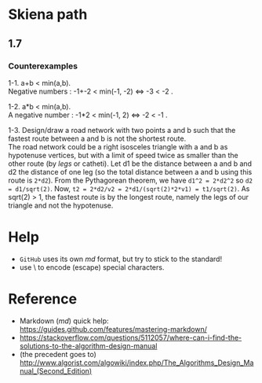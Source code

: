 # Skiena path

## 1.7

### Counterexamples 

1-1. a+b < min(a,b).    
        Negative numbers : -1+-2 < min(-1, -2) <=> -3 < -2 .

1-2. a\*b < min(a,b).    
        A negative number : -1\*2 < min(-1, 2) <=> -2 < -1 .
        
1-3. Design/draw a road network with two points a and b such that the fastest route between a and b is not the shortest route.    
        The road network could be a right isosceles triangle with a and b as hypotenuse vertices, but with a limit of speed twice as smaller than the other route (by *legs* or catheti). Let d1 be the distance between a and b and d2 the distance of one leg (so the total distance between a and b using this route is `2*d2`). From the Pythagorean theorem, we have `d1^2 = 2*d2^2` so `d2 = d1/sqrt(2)`. Now, `t2 = 2*d2/v2 = 2*d1/(sqrt(2)*2*v1) = t1/sqrt(2)`. As sqrt(2) > 1, the fastest route is by the longest route, namely the legs of our triangle and not the hypotenuse.

# Help
- `GitHub` uses its own *md* format, but try to stick to the standard!
- use \\ to encode (escape) special characters.

# Reference
- Markdown (*md*) quick help: https://guides.github.com/features/mastering-markdown/
- https://stackoverflow.com/questions/5112057/where-can-i-find-the-solutions-to-the-algorithm-design-manual
- (the precedent goes to) http://www.algorist.com/algowiki/index.php/The_Algorithms_Design_Manual_(Second_Edition)
